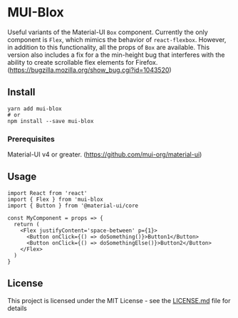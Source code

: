 # MUI-Blox

Useful variants of the Material-UI `Box` component. Currently the only component is `Flex`, which mimics the behavior of `react-flexbox`. However, in addition to this functionality, all the props of `Box` are available. 
This version also includes a fix for a the min-height bug that interferes with the ability to create scrollable flex elements for Firefox. (https://bugzilla.mozilla.org/show_bug.cgi?id=1043520)

## Install

```
yarn add mui-blox
# or
npm install --save mui-blox
```

### Prerequisites

Material-UI v4 or greater.
(https://github.com/mui-org/material-ui)

## Usage

```
import React from 'react'
import { Flex } from 'mui-blox
import { Button } from '@material-ui/core

const MyComponent = props => {
  return (
    <Flex justifyContent='space-between' p={1}>
      <Button onClick={() => doSomething()}>Button1</Button>
      <Button onClick={() => doSomethingElse()}>Button2</Button>
    </Flex>
  )
}
```

## License

This project is licensed under the MIT License - see the [LICENSE.md](LICENSE.md) file for details
